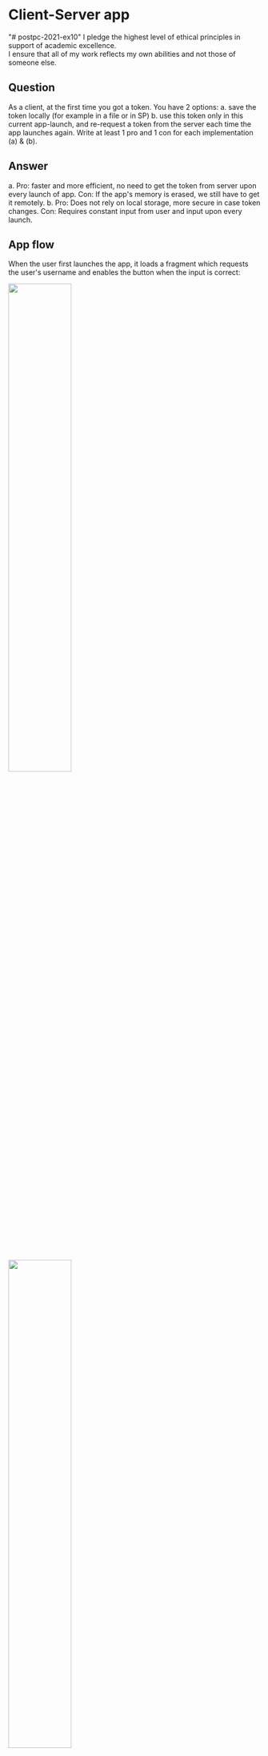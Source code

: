 
# Client-Server app

"# postpc-2021-ex10" 
I pledge the highest level of ethical principles in support of academic excellence.  
I ensure that all of my work reflects my own abilities and not those of someone else.

## Question
As a client, at the first time you got a token. You have 2 options:
a. save the token locally (for example in a file or in SP)
b. use this token only in this current app-launch, and re-request a token from the server each time the app launches again.
Write at least 1 pro and 1 con for each implementation (a) & (b).
## Answer
a. Pro: faster and more efficient, no need to get the token from server upon every launch of app.
   Con: If the app's memory is erased, we still have to get it remotely.
b. Pro: Does not rely on local storage, more secure in case token changes.
   Con: Requires constant input from user and input upon every launch.
   

## App flow
When the user first launches the app, it loads a fragment which requests the user's username and enables the button when the input is correct:

<img src="screenshots/step_1_a.png" width="50%" height="50%"> 
<img src="screenshots/step_1_b.png" width="50%" height="50%">

Upon click on the button,the app shows a circular progress indicator until the token response from the server was received:
<img src="screenshots/step_1_c.png" width="50%" height="50%">

Once the token arrived, the app navigates forward to a fragment which displays the user's info.
If the app was already launched in the past, it has a saved token in SharedPreferences and will navigate directly into this fragment upon
subsequent launches.

<img src="screenshots/step_2_a.png" width="50%" height="50%">

If the user clicks on the edit button, the app navigates to a fragment which enables him to edit his current "pretty_name" and image:

<img src="screenshots/step_3_a.png" width="50%" height="50%"> <img src="screenshots/step_3_b.png" width="50%" height="50%">

Upon successful edit and POST to the server, the app navigates back to the previous fragment, which is now showing the most updated information:

<img src="screenshots/step_3_c.png" width="50%" height="50%">
